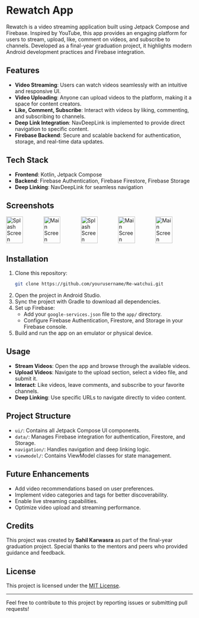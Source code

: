 # Rewatch App

Rewatch is a video streaming application built using Jetpack Compose and Firebase. Inspired by YouTube, this app provides an engaging platform for users to stream, upload, like, comment on videos, and subscribe to channels. Developed as a final-year graduation project, it highlights modern Android development practices and Firebase integration.

## Features

- **Video Streaming**: Users can watch videos seamlessly with an intuitive and responsive UI.
- **Video Uploading**: Anyone can upload videos to the platform, making it a space for content creators.
- **Like, Comment, Subscribe**: Interact with videos by liking, commenting, and subscribing to channels.
- **Deep Link Integration**: NavDeepLink is implemented to provide direct navigation to specific content.
- **Firebase Backend**: Secure and scalable backend for authentication, storage, and real-time data updates.

## Tech Stack

- **Frontend**: Kotlin, Jetpack Compose
- **Backend**: Firebase Authentication, Firebase Firestore, Firebase Storage
- **Deep Linking**: NavDeepLink for seamless navigation

## Screenshots

<div style="display: flex; justify-content: space-around;">
  <img src="https://github.com/user-attachments/assets/5fe1e8a8-a818-4256-8c99-f9a09cf26c48" alt="Splash Screen" width="45%" />
  <img src="https://github.com/user-attachments/assets/de09571b-bc2f-4bc7-998d-1e488402db78" alt="Main Screen" width="45%" />
  <img src="https://github.com/user-attachments/assets/0ed3e56f-e20b-46e0-9cb8-32926f548784" alt="Splash Screen" width="45%" />
  <img src="https://github.com/user-attachments/assets/479cfda6-f5d3-4cee-a59c-3e275bf8dad8" alt="Main Screen" width="45%" />
  <img src="https://github.com/user-attachments/assets/fe1a8eae-0833-4373-a77c-be36d0e95094" alt="Main Screen" width="45%" />
</div>

## Installation

1. Clone this repository:
    ```bash
    git clone https://github.com/yourusername/Re-watchui.git
    ```
2. Open the project in Android Studio.
3. Sync the project with Gradle to download all dependencies.
4. Set up Firebase:
   - Add your `google-services.json` file to the `app/` directory.
   - Configure Firebase Authentication, Firestore, and Storage in your Firebase console.
5. Build and run the app on an emulator or physical device.

## Usage

- **Stream Videos**: Open the app and browse through the available videos.
- **Upload Videos**: Navigate to the upload section, select a video file, and submit it.
- **Interact**: Like videos, leave comments, and subscribe to your favorite channels.
- **Deep Linking**: Use specific URLs to navigate directly to video content.

## Project Structure

- `ui/`: Contains all Jetpack Compose UI components.
- `data/`: Manages Firebase integration for authentication, Firestore, and Storage.
- `navigation/`: Handles navigation and deep linking logic.
- `viewmodel/`: Contains ViewModel classes for state management.

## Future Enhancements

- Add video recommendations based on user preferences.
- Implement video categories and tags for better discoverability.
- Enable live streaming capabilities.
- Optimize video upload and streaming performance.

## Credits

This project was created by **Sahil Karwasra** as part of the final-year graduation project. Special thanks to the mentors and peers who provided guidance and feedback.

## License

This project is licensed under the [MIT License](LICENSE).

---

Feel free to contribute to this project by reporting issues or submitting pull requests!
